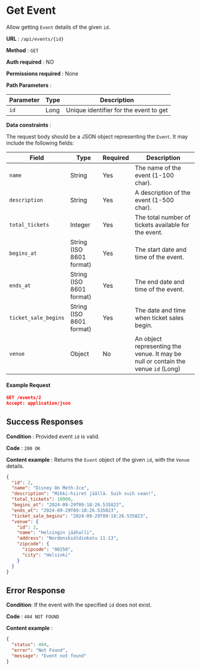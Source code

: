 # Get Event

Allow getting `Event` details of the given `id`.

**URL** : `/api/events/{id}`

**Method** : `GET`

**Auth required** : NO

**Permissions required** : None

**Path Parameters** :

| Parameter | Type | Description                            |
| --------- | ---- | -------------------------------------- |
| `id`      | Long | Unique identifier for the event to get |

**Data constraints** :

The request body should be a JSON object representing the `Event`. It may include the following fields:

| Field                | Type                     | Required | Description                                                                       |
| -------------------- | ------------------------ | -------- | --------------------------------------------------------------------------------- |
| `name`               | String                   | Yes      | The name of the event (1-100 char).                                               |
| `description`        | String                   | Yes      | A description of the event (1-500 char).                                          |
| `total_tickets`      | Integer                  | Yes      | The total number of tickets available for the event.                              |
| `begins_at`          | String (ISO 8601 format) | Yes      | The start date and time of the event.                                             |
| `ends_at`            | String (ISO 8601 format) | Yes      | The end date and time of the event.                                               |
| `ticket_sale_begins` | String (ISO 8601 format) | Yes      | The date and time when ticket sales begin.                                        |
| `venue`              | Object                   | No       | An object representing the venue. It may be null or contain the venue `id` (Long) |

#### Example Request

```json
GET /events/2
Accept: application/json
```

## Success Responses

**Condition** : Provided event `id` is valid.

**Code** : `200 OK`

**Content example** : Returns the `Event` object of the given `id`, with the `Venue` details.

```json
{
  "id": 2,
  "name": "Disney On Meth-Ice",
  "description": "Mikki-hiiret jäällä. Suih suih vaan!",
  "total_tickets": 10000,
  "begins_at": "2024-09-29T09:18:26.535823",
  "ends_at": "2024-09-29T09:18:26.535823",
  "ticket_sale_begins": "2024-09-29T09:18:26.535823",
  "venue": {
    "id": 2,
    "name": "Helsingin jäähalli",
    "address": "Nordenskiöldinkatu 11-13",
    "zipcode": {
      "zipcode": "00250",
      "city": "Helsinki"
    }
  }
}
```

## Error Response

**Condition**: If the event with the specified `id` does not exist.

**Code** : `404 NOT FOUND`

**Content example** :

```json
{
  "status": 404,
  "error": "Not Found",
  "message": "Event not found"
}
```
